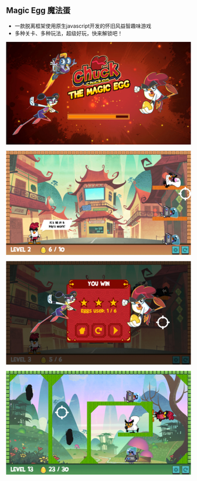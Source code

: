 ## Magic Egg 魔法蛋

- 一款脱离框架使用原生javascript开发的怀旧风益智趣味游戏
- 多种关卡、多种玩法，超级好玩，快来解锁吧！

![00](pics/00.jpg)

![01](pics/01.jpg)

![02](pics/02.jpg)

![03](pics/03.jpg)
